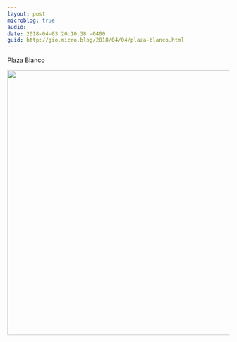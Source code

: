 ```yaml
---
layout: post
microblog: true
audio: 
date: 2018-04-03 20:10:38 -0400
guid: http://gio.micro.blog/2018/04/04/plaza-blanco.html
---
```

Plaza Blanco

<img src="http://microblog.stevegio.net/uploads/2018/32e51a4d00.jpg" width="600" height="600" />
